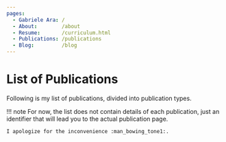 ```yaml
---
pages:
  - Gabriele Ara: /
  - About:        /about
  - Resume:       /curriculum.html
  - Publications: /publications
  - Blog:         /blog
---
```


# List of Publications

Following is my list of publications, divided into publication types.

!!! note
    For now, the list does not contain details of each publication, just an identifier that will lead you to the actual publication page.

    I apologize for the inconvenience :man_bowing_tone1:.



<div id='publist'>
</div>

<script>
    function generate_publist() {
        const destination = document.getElementById('publist')
        const sections = document.querySelectorAll('li.md-nav__item--section');
        sections.forEach(section => {
            const outer_elem = section.querySelector('label.md-nav__link')
            if (!outer_elem)
                return;

            const label_elem = outer_elem.querySelector('.md-ellipsis');
            if(!label_elem || !label_elem.firstChild)
                return;

            const label = label_elem.firstChild.nodeValue.trim();
            if (label == 'Posts')
                return;

            const section_title = document.createElement('h2')
            section_title.appendChild(document.createTextNode(label));
            destination.appendChild(section_title);

            const elements = section.querySelectorAll('li.md-nav__item');
            elements.forEach(el => {
                const link = el.querySelector('a[href]');
                const link_span = link.querySelector('.md-ellipsis');
                const text = link_span.firstChild.nodeValue.trim()
                const url = link.href.trim()

                const link_node = document.createElement('a');
                link_node.href = url;
                link_node.appendChild(document.createTextNode(text));

                const element_node = document.createElement('p');
                element_node.appendChild(link_node);
                destination.appendChild(element_node);
            });
        });
    }

    generate_publist();
</script>

<style>
</style>
